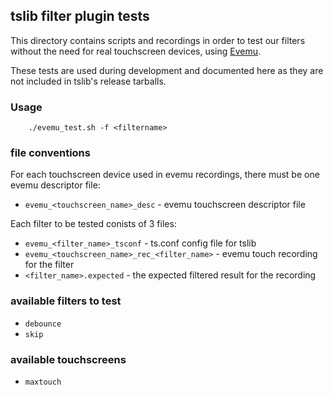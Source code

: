 ## tslib filter plugin tests
This directory contains scripts and recordings in order to test our filters
without the need for real touchscreen devices, using [Evemu](https://www.freedesktop.org/wiki/Evemu/).

These tests are used during development and documented here as they are not
included in tslib's release tarballs.

### Usage


		./evemu_test.sh -f <filtername>


### file conventions
For each touchscreen device used in evemu recordings, there must be one evemu
descriptor file:
* `evemu_<touchscreen_name>_desc` - evemu touchscreen descriptor file

Each filter to be tested conists of 3 files:
* `evemu_<filter_name>_tsconf` - ts.conf config file for tslib
* `evemu_<touchscreen_name>_rec_<filter_name>` - evemu touch recording for the filter
* `<filter_name>.expected` - the expected filtered result for the recording

### available filters to test
* `debounce`
* `skip`

### available touchscreens
* `maxtouch`
